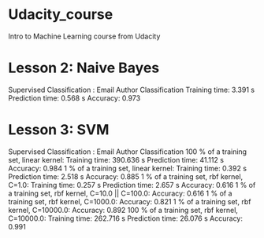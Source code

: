 # Udacity_course
Intro to Machine Learning course from Udacity


# Lesson 2: Naive Bayes
Supervised Classification : Email Author Classification
Training time: 3.391 s
Prediction time: 0.568 s
Accuracy: 0.973


# Lesson 3: SVM
Supervised Classification : Email Author Classification
100 % of a training set, linear kernel:
Training time: 390.636 s
Prediction time: 41.112 s
Accuracy: 0.984
1 % of a training set, linear kernel:
Training time: 0.392 s
Prediction time: 2.518 s
Accuracy: 0.885
1 % of a training set, rbf kernel, C=1.0:
Training time: 0.257 s
Prediction time: 2.657 s
Accuracy: 0.616
1 % of a training set, rbf kernel, C=10.0 || C=100.0:
Accuracy: 0.616
1 % of a training set, rbf kernel, C=1000.0:
Accuracy: 0.821
1 % of a training set, rbf kernel, C=10000.0:
Accuracy: 0.892
100 % of a training set, rbf kernel, C=10000.0:
Training time: 262.716 s
Prediction time: 26.076 s
Accuracy: 0.991
